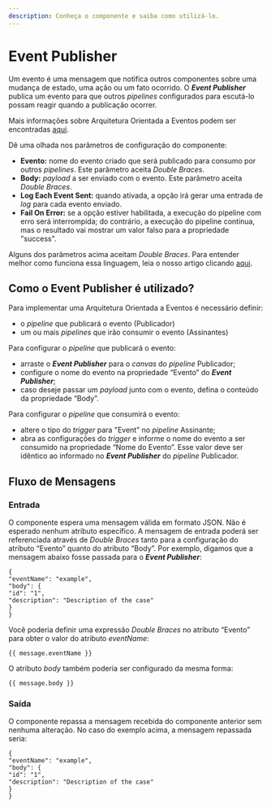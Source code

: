 ```yaml
---
description: Conheça o componente e saiba como utilizá-lo.
---
```


# Event Publisher

Um evento é uma mensagem que notifica outros componentes sobre uma mudança de estado, uma ação ou um fato ocorrido. O _**Event Publisher**_ publica um evento para que outros _pipelines_ configurados para escutá-lo possam reagir quando a publicação ocorrer.

Mais informações sobre Arquitetura Orientada a Eventos podem ser encontradas [aqui](../../tutoriais-e-melhores-praticas/arquitetura-orientada-a-eventos.md).

Dê uma olhada nos parâmetros de configuração do componente:

* **Evento:** nome do evento criado que será publicado para consumo por outros _pipelines_. Este parâmetro aceita _Double Braces_.
* **Body:** _payload_ a ser enviado com o evento. Este parâmetro aceita _Double Braces_.
* **Log Each Event Sent:** quando ativada, a opção irá gerar uma entrada de _log_ para cada evento enviado.
* **Fail On Error:** se a opção estiver habilitada, a execução do pipeline com erro será interrompida; do contrário, a execução do pipeline continua, mas o resultado vai mostrar um valor falso para a propriedade "success".

Alguns dos parâmetros acima aceitam _Double Braces_. Para entender melhor como funciona essa linguagem, leia o nosso artigo clicando [aqui](broken-reference).

## Como o Event Publisher é utilizado? <a href="#como-o-event-publisher--utilizado" id="como-o-event-publisher--utilizado"></a>

Para implementar uma Arquitetura Orientada a Eventos é necessário definir:

* o _pipeline_ que publicará o evento (Publicador)
* um ou mais _pipelines_ que irão consumir o evento (Assinantes)

Para configurar o _pipeline_ que publicará o evento:

* arraste o _**Event Publisher**_ para o _canvas_ do _pipeline_ Publicador;
* configure o nome do evento na propriedade “Evento” do _**Event Publisher**_;
* caso deseje passar um _payload_ junto com o evento, defina o conteúdo da propriedade “Body”.

Para configurar o _pipeline_ que consumirá o evento:

* altere o tipo do _trigger_ para "Event" no _pipeline_ Assinante;
* abra as configurações do _trigger_ e informe o nome do evento a ser consumido na propriedade “Nome do Evento”. Esse valor deve ser idêntico ao informado no _**Event Publisher**_ do _pipeline_ Publicador.

## Fluxo de Mensagens <a href="#fluxo-de-mensagens" id="fluxo-de-mensagens"></a>

### **Entrada** <a href="#entrada" id="entrada"></a>

O componente espera uma mensagem válida em formato JSON. Não é esperado nenhum atributo específico. A mensagem de entrada poderá ser referenciada através de _Double Braces_ tanto para a configuração do atributo “Evento” quanto do atributo “Body”. Por exemplo, digamos que a mensagem abaixo fosse passada para o _**Event Publisher**_:

```
{
"eventName": "example",
"body": {
"id": "1",
"description": "Description of the case"
}
}
```

Você poderia definir uma expressão _Double Braces_ no atributo “Evento” para obter o valor do atributo _eventName_:

```
{{ message.eventName }}
```

O atributo _body_ também poderia ser configurado da mesma forma:

```
{{ message.body }}
```

### **Saída** <a href="#sada" id="sada"></a>

O componente repassa a mensagem recebida do componente anterior sem nenhuma alteração. No caso do exemplo acima, a mensagem repassada seria:

```
{
"eventName": "example",
"body": {
"id": "1",
"description": "Description of the case"
}
}
```
